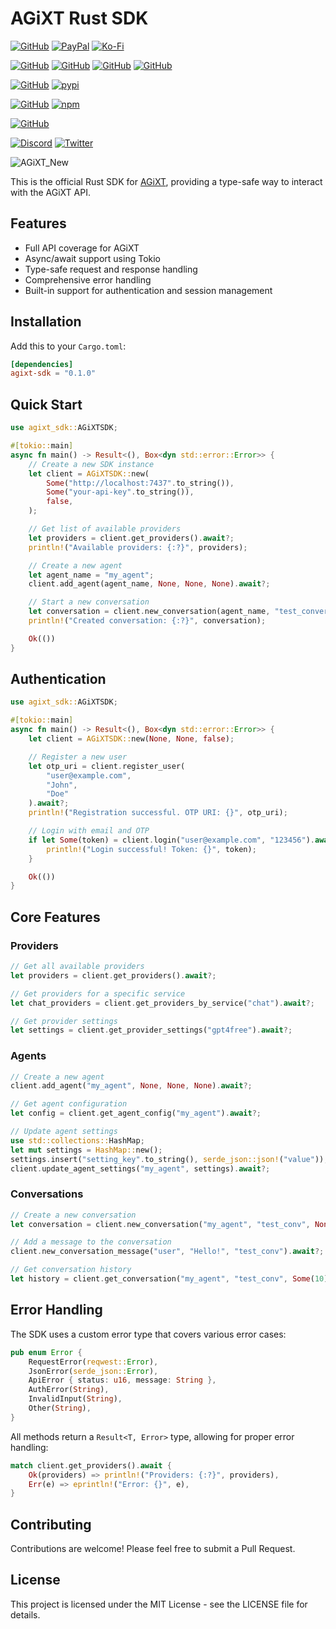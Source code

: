 # AGiXT Rust SDK

[![GitHub](https://img.shields.io/badge/GitHub-Sponsor%20Josh%20XT-blue?logo=github&style=plastic)](https://github.com/sponsors/Josh-XT) [![PayPal](https://img.shields.io/badge/PayPal-Sponsor%20Josh%20XT-blue.svg?logo=paypal&style=plastic)](https://paypal.me/joshxt) [![Ko-Fi](https://img.shields.io/badge/Kofi-Sponsor%20Josh%20XT-blue.svg?logo=kofi&style=plastic)](https://ko-fi.com/joshxt)

[![GitHub](https://img.shields.io/badge/GitHub-AGiXT%20Core-blue?logo=github&style=plastic)](https://github.com/Josh-XT/AGiXT) [![GitHub](https://img.shields.io/badge/GitHub-AGiXT%20Hub-blue?logo=github&style=plastic)](https://github.com/AGiXT/hub) [![GitHub](https://img.shields.io/badge/GitHub-AGiXT%20NextJS%20Web%20UI-blue?logo=github&style=plastic)](https://github.com/AGiXT/nextjs) [![GitHub](https://img.shields.io/badge/GitHub-AGiXT%20Streamlit%20Web%20UI-blue?logo=github&style=plastic)](https://github.com/AGiXT/streamlit)

[![GitHub](https://img.shields.io/badge/GitHub-AGiXT%20Python%20SDK-blue?logo=github&style=plastic)](https://github.com/AGiXT/python-sdk) [![pypi](https://img.shields.io/badge/pypi-AGiXT%20Python%20SDK-blue?logo=pypi&style=plastic)](https://pypi.org/project/agixtsdk/)

[![GitHub](https://img.shields.io/badge/GitHub-AGiXT%20TypeScript%20SDK-blue?logo=github&style=plastic)](https://github.com/AGiXT/typescript-sdk) [![npm](https://img.shields.io/badge/npm-AGiXT%20TypeScript%20SDK-blue?logo=npm&style=plastic)](https://www.npmjs.com/package/agixt)

[![GitHub](https://img.shields.io/badge/GitHub-AGiXT%20Dart%20SDK-blue?logo=github&style=plastic)](https://github.com/AGiXT/dart-sdk)

[![Discord](https://img.shields.io/discord/1097720481970397356?label=Discord&logo=discord&logoColor=white&style=plastic&color=5865f2)](https://discord.gg/d3TkHRZcjD)
[![Twitter](https://img.shields.io/badge/Twitter-Follow_@Josh_XT-blue?logo=twitter&style=plastic)](https://twitter.com/Josh_XT)

![AGiXT_New](https://github.com/user-attachments/assets/14a5c1ae-6af8-4de8-a82e-f24ea52da23f)


This is the official Rust SDK for [AGiXT](https://github.com/AGiXT/rust-sdk), providing a type-safe way to interact with the AGiXT API.

## Features

- Full API coverage for AGiXT
- Async/await support using Tokio
- Type-safe request and response handling
- Comprehensive error handling
- Built-in support for authentication and session management

## Installation

Add this to your `Cargo.toml`:

```toml
[dependencies]
agixt-sdk = "0.1.0"
```

## Quick Start

```rust
use agixt_sdk::AGiXTSDK;

#[tokio::main]
async fn main() -> Result<(), Box<dyn std::error::Error>> {
    // Create a new SDK instance
    let client = AGiXTSDK::new(
        Some("http://localhost:7437".to_string()),
        Some("your-api-key".to_string()),
        false,
    );

    // Get list of available providers
    let providers = client.get_providers().await?;
    println!("Available providers: {:?}", providers);

    // Create a new agent
    let agent_name = "my_agent";
    client.add_agent(agent_name, None, None, None).await?;

    // Start a new conversation
    let conversation = client.new_conversation(agent_name, "test_conversation", None).await?;
    println!("Created conversation: {:?}", conversation);

    Ok(())
}
```

## Authentication

```rust
use agixt_sdk::AGiXTSDK;

#[tokio::main]
async fn main() -> Result<(), Box<dyn std::error::Error>> {
    let client = AGiXTSDK::new(None, None, false);

    // Register a new user
    let otp_uri = client.register_user(
        "user@example.com",
        "John",
        "Doe"
    ).await?;
    println!("Registration successful. OTP URI: {}", otp_uri);

    // Login with email and OTP
    if let Some(token) = client.login("user@example.com", "123456").await? {
        println!("Login successful! Token: {}", token);
    }

    Ok(())
}
```

## Core Features

### Providers

```rust
// Get all available providers
let providers = client.get_providers().await?;

// Get providers for a specific service
let chat_providers = client.get_providers_by_service("chat").await?;

// Get provider settings
let settings = client.get_provider_settings("gpt4free").await?;
```

### Agents

```rust
// Create a new agent
client.add_agent("my_agent", None, None, None).await?;

// Get agent configuration
let config = client.get_agent_config("my_agent").await?;

// Update agent settings
use std::collections::HashMap;
let mut settings = HashMap::new();
settings.insert("setting_key".to_string(), serde_json::json!("value"));
client.update_agent_settings("my_agent", settings).await?;
```

### Conversations

```rust
// Create a new conversation
let conversation = client.new_conversation("my_agent", "test_conv", None).await?;

// Add a message to the conversation
client.new_conversation_message("user", "Hello!", "test_conv").await?;

// Get conversation history
let history = client.get_conversation("my_agent", "test_conv", Some(10), Some(1)).await?;
```

## Error Handling

The SDK uses a custom error type that covers various error cases:

```rust
pub enum Error {
    RequestError(reqwest::Error),
    JsonError(serde_json::Error),
    ApiError { status: u16, message: String },
    AuthError(String),
    InvalidInput(String),
    Other(String),
}
```

All methods return a `Result<T, Error>` type, allowing for proper error handling:

```rust
match client.get_providers().await {
    Ok(providers) => println!("Providers: {:?}", providers),
    Err(e) => eprintln!("Error: {}", e),
}
```

## Contributing

Contributions are welcome! Please feel free to submit a Pull Request.

## License

This project is licensed under the MIT License - see the LICENSE file for details.
